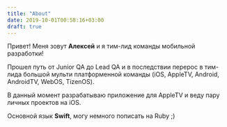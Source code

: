 ```yaml
---
title: "About"
date: 2019-10-01T00:58:16+03:00
draft: true
---
```



Привет! Меня зовут **Алексей** и я тим-лид команды мобильной разработки!

Прошел путь от Junior QA до Lead QA и в последствии перерос в тим-лида большой мульти платформенной команды (iOS, AppleTV, Android, AndroidTV, WebOS, TizenOS).

В данный момент разрабатываю приложение для AppleTV и веду пару личных проектов на iOS.

Основной язык **Swift**, могу немного пописать на Ruby ;)


